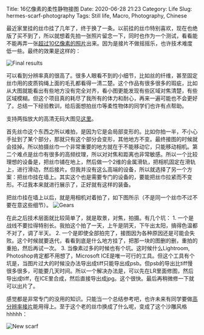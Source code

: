 Title: 16亿像素的柔性静物接图
Date: 2020-06-28 21:23
Category: Life
Slug: hermes-scarf-photography
Tags: Still life, Macro, Photography, Chinese

最近家里挂的丝巾挂了几年了，终于换了一条。以前挂的丝巾特别喜欢，现在也绝版了买不到了，所以就想着先拍一张照片留念一下，同时也作为一个测试，看看能不能再弄一张[超过10亿像素的照片](https://yage.ai/gigapixel-photo.html)出来。因为是接片不做摇摇乐，也许技术难度低一些。最终的效果是这样的：

![Final results](/images/hermes-scarf-horse-result.jpg)

可以看到分辨率真的很高了。很多人眼看不到的小细节，比如丝的纤维，甚至固定丝巾用的皮质钩绳上面的毛孔都看得一清二楚。这个作品有很多很多的瑕疵，比如从大图就能看出有些地方没有完全对齐，看小图更能发现有些区域对焦清楚，有些区域模糊。但这个项目真的耗尽了我所有的体力和耐心，再来一遍可能也不会更好了。总结一下经验教训，给后面想拍丝巾等柔性物体的同学们也许有点帮助。

支持两指放大的高清无码大图见[这里](https://lab.grapeot.me/gigapixel/Scarf/)。

首先丝巾这个东西之所以难拍，是因为它是会局部变形的。比如你拍一半，不小心手扯到了某个部分，那就只有这个部分会变形，其他地方不变。最终接图的时候就会挂掉。所以拍摄丝巾一个非常重要的地方就在于不能移动它，只能移动相机。第二个难点是丝巾有很多的高频纹理，所以对对焦和距离也非常敏感。所以一个比较理想的设备是，把丝巾铺在地上，然后做一个2维的金属滑轨，把相机固定在滑轨上，进行滑动，然后接片。但我并没有这么高端的设备，所以就选择了另一个方案：把丝巾挂在墙上。其实这个也是需要专门的设备的，要能把丝巾拉紧而不变形。不过我本来就进行展示了，正好就有这样的装备。

把丝巾挂在墙上以后，就是用相机对着拍了，如下图所示（不是同一个丝巾不过不要在意这些细节）。
![Gears](/images/hermes-scarf-horse-gears.jpg)

在此之后技术层面就比较简单了，就是取景，对焦，拍摄。有几个坑：
	1. 一个是战线不要拉得特别长。我拍这个拍了一天，上午是阴天，下午出太阳，搞得色温都不对了，调了半天。
	2. 一个是即使全部拍完了，接图因为各种原因还是可能会失败。这个时候就要迭代，看看到底是什么地方挂了，把那一块的图删的删，重拍的重拍，然后再试一次。
	3. 当像素过多的时候也有个坑。这时候什么Lightroom, Photoshop肯定都不用想了，Microsoft ICE是唯一可行的工具。但这个工具有个坑是，当图片过大的时候没办法导出成tiff只能导出成psb。但psb的导出比tiff慢很多很多，可能要几天时间。所以一个解决办法是，可以先在LR里面修图，然后导出成tiff，在ICE里合成，然后直接导出成jpg。这个很快。最后再稍微修一下就可以出片了。

感觉都是非常专门的没用的知识。只能当一个总结参考吧，也许未来有同学要做[高分辨率接片](https://yage.ai/ssd-raid-exp.html)能用得上。至于这个老的丝巾换成了什么呢，变成了这个沙雕风格hhhhh：

![New scarf](/images/hermes-scarf-motorcycle.jpg)